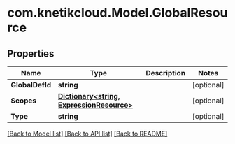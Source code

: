 # com.knetikcloud.Model.GlobalResource
## Properties

Name | Type | Description | Notes
------------ | ------------- | ------------- | -------------
**GlobalDefId** | **string** |  | [optional] 
**Scopes** | [**Dictionary&lt;string, ExpressionResource&gt;**](ExpressionResource.md) |  | [optional] 
**Type** | **string** |  | [optional] 

[[Back to Model list]](../README.md#documentation-for-models) [[Back to API list]](../README.md#documentation-for-api-endpoints) [[Back to README]](../README.md)

